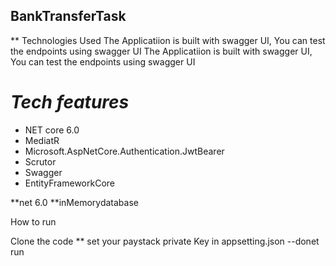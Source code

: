 ## BankTransferTask

** Technologies Used
The Applicatiion is built with swagger UI, You can test the endpoints using swagger UI
 The Applicatiion is built with swagger UI, You can test the endpoints using swagger UI
 

#  *Tech features*
* NET core 6.0
* MediatR
* Microsoft.AspNetCore.Authentication.JwtBearer
* Scrutor
* Swagger
* EntityFrameworkCore

**net 6.0
**inMemorydatabase

How to run 

Clone the code 
** set your paystack private Key in appsetting.json
--donet run
